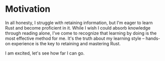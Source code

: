 # Motivation

In all honesty, I struggle with retaining information, but I'm eager to learn Rust and become proficient in it. While I wish I could absorb knowledge through reading alone, I've come to recognize that learning by doing is the most effective method for me. It's the truth about my learning style – hands-on experience is the key to retaining and mastering Rust.

I am excited, let's see how far I can go.
